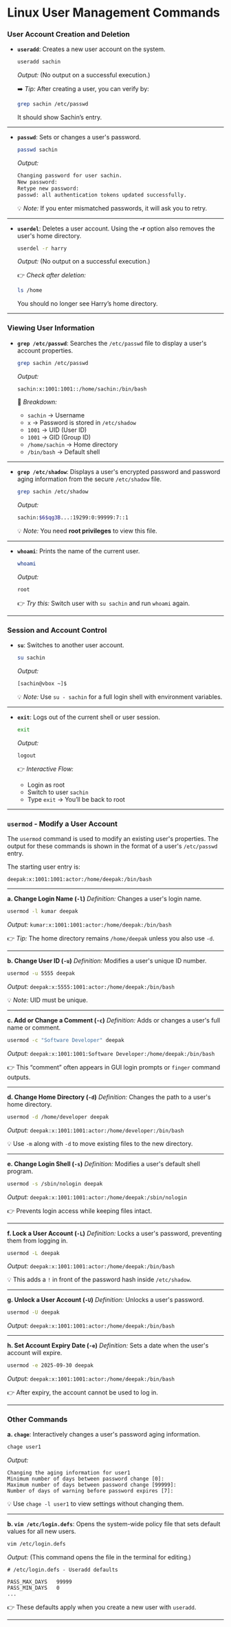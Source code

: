 # Linux User Management Commands

### User Account Creation and Deletion

* **`useradd`**: Creates a new user account on the system.

  ```bash
  useradd sachin
  ```

  *Output:*
  (No output on a successful execution.)

  ➡️ *Tip:* After creating a user, you can verify by:

  ```bash
  grep sachin /etc/passwd
  ```

  It should show Sachin’s entry.

---

* **`passwd`**: Sets or changes a user's password.

  ```bash
  passwd sachin
  ```

  *Output:*

  ```bash
  Changing password for user sachin.
  New password:
  Retype new password:
  passwd: all authentication tokens updated successfully.
  ```

  💡 *Note:* If you enter mismatched passwords, it will ask you to retry.

---

* **`userdel`**: Deletes a user account. Using the **-r** option also removes the user's home directory.

  ```bash
  userdel -r harry
  ```

  *Output:*
  (No output on a successful execution.)

  👉 *Check after deletion:*

  ```bash
  ls /home
  ```

  You should no longer see Harry’s home directory.

---

### Viewing User Information

* **`grep /etc/passwd`**: Searches the `/etc/passwd` file to display a user's account properties.

  ```bash
  grep sachin /etc/passwd
  ```

  *Output:*

  ```bash
  sachin:x:1001:1001::/home/sachin:/bin/bash
  ```

  🔎 *Breakdown:*

  * `sachin` → Username
  * `x` → Password is stored in `/etc/shadow`
  * `1001` → UID (User ID)
  * `1001` → GID (Group ID)
  * `/home/sachin` → Home directory
  * `/bin/bash` → Default shell

---

* **`grep /etc/shadow`**: Displays a user's encrypted password and password aging information from the secure `/etc/shadow` file.

  ```bash
  grep sachin /etc/shadow
  ```

  *Output:*

  ```bash
  sachin:$6$qg3B...:19299:0:99999:7::1
  ```

  💡 *Note:* You need **root privileges** to view this file.

---

* **`whoami`**: Prints the name of the current user.

  ```bash
  whoami
  ```

  *Output:*

  ```bash
  root
  ```

  👉 *Try this:* Switch user with `su sachin` and run `whoami` again.

---

### Session and Account Control

* **`su`**: Switches to another user account.

  ```bash
  su sachin
  ```

  *Output:*

  ```bash
  [sachin@vbox ~]$
  ```

  💡 *Note:* Use `su - sachin` for a full login shell with environment variables.

---

* **`exit`**: Logs out of the current shell or user session.

  ```bash
  exit
  ```

  *Output:*

  ```
  logout
  ```

  👉 *Interactive Flow:*

  * Login as root
  * Switch to user `sachin`
  * Type `exit` → You’ll be back to root

---

### `usermod` - Modify a User Account

The `usermod` command is used to modify an existing user's properties. The output for these commands is shown in the format of a user's `/etc/passwd` entry.

The starting user entry is:

```
deepak:x:1001:1001:actor:/home/deepak:/bin/bash
```

---

**a. Change Login Name (`-l`)**
  *Definition:* Changes a user's login name.

 ```bash
usermod -l kumar deepak
```

*Output:*
`kumar:x:1001:1001:actor:/home/deepak:/bin/bash`

👉 *Tip:* The home directory remains `/home/deepak` unless you also use `-d`.

---

**b. Change User ID (`-u`)**
  *Definition:* Modifies a user's unique ID number.

```bash
usermod -u 5555 deepak
```

*Output:*
`deepak:x:5555:1001:actor:/home/deepak:/bin/bash`

💡 *Note:* UID must be unique.

---

**c. Add or Change a Comment (`-c`)**
  *Definition:* Adds or changes a user's full name or comment.

```bash
usermod -c "Software Developer" deepak
```

*Output:*
`deepak:x:1001:1001:Software Developer:/home/deepak:/bin/bash`

👉 This “comment” often appears in GUI login prompts or `finger` command outputs.

---

**d. Change Home Directory (`-d`)**
  *Definition:* Changes the path to a user's home directory.

```bash
usermod -d /home/developer deepak
```

*Output:*
`deepak:x:1001:1001:actor:/home/developer:/bin/bash`

💡 Use `-m` along with `-d` to move existing files to the new directory.

---

**e. Change Login Shell (`-s`)**
  *Definition:* Modifies a user's default shell program.

```bash
usermod -s /sbin/nologin deepak
```

*Output:*
`deepak:x:1001:1001:actor:/home/deepak:/sbin/nologin`

👉 Prevents login access while keeping files intact.

---

**f. Lock a User Account (`-L`)**
  *Definition:* Locks a user's password, preventing them from logging in.

```bash
usermod -L deepak
```

*Output:*
`deepak:x:1001:1001:actor:/home/deepak:/bin/bash`

💡 This adds a `!` in front of the password hash inside `/etc/shadow`.

---

**g. Unlock a User Account (`-U`)**
  *Definition:* Unlocks a user's password.

```bash
usermod -U deepak
```

*Output:*
`deepak:x:1001:1001:actor:/home/deepak:/bin/bash`

---

**h. Set Account Expiry Date (`-e`)**
  *Definition:* Sets a date when the user's account will expire.

```bash
usermod -e 2025-09-30 deepak
```

*Output:*
`deepak:x:1001:1001:actor:/home/deepak:/bin/bash`

👉 After expiry, the account cannot be used to log in.

---

### Other Commands

**a. `chage`**: Interactively changes a user's password aging information.

  ```bash
  chage user1
  ```

  *Output:*

  ```
  Changing the aging information for user1
  Minimum number of days between password change [0]:
  Maximum number of days between password change [99999]:
  Number of days of warning before password expires [7]:
  ```

  💡 Use `chage -l user1` to view settings without changing them.

---

**b. `vim /etc/login.defs`**: Opens the system-wide policy file that sets default values for all new users.

  ```bash
  vim /etc/login.defs
  ```

  *Output:*
  (This command opens the file in the terminal for editing.)

  ```
  # /etc/login.defs - Useradd defaults

  PASS_MAX_DAYS   99999
  PASS_MIN_DAYS   0
  ...
  ```

  👉 These defaults apply when you create a new user with `useradd`.

---